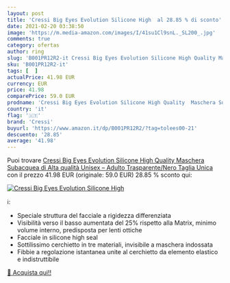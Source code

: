 ```yaml
---
layout: post
title: 'Cressi Big Eyes Evolution Silicone High  al 28.85 % di sconto'
date: 2021-02-20 03:38:50
image: 'https://m.media-amazon.com/images/I/41su1Cl9snL._SL200_.jpg'
comments: true
category: ofertas
author: ring
slug: 'B001PR12R2-it Cressi Big Eyes Evolution Silicone High Quality Maschera...'
sku: 'B001PR12R2-it'
tags: [  ]
actualPrice: 41.98 EUR
currency: EUR
price: 41.98
comparePrice: 59.0 EUR
prodname: 'Cressi Big Eyes Evolution Silicone High Quality  Maschera Subacquea di Alta qualità Unisex – Adulto  Trasparente/Nero  Taglia Unica'
country: 'it'
flag: '🇮🇹'
brand: 'Cressi'
buyurl: 'https://www.amazon.it/dp/B001PR12R2/?tag=tolees00-21'
descuento: '28.85'
average: '41.98'
---
```


Puoi trovare [Cressi Big Eyes Evolution Silicone High Quality  Maschera Subacquea di Alta qualità Unisex – Adulto  Trasparente/Nero  Taglia Unica](https://www.amazon.it/dp/B001PR12R2/?tag=tolees00-21) con il prezzo 41.98 EUR (originale: 59.0 EUR) 28.85 % sconto qui:

[![Cressi Big Eyes Evolution Silicone High ](https://m.media-amazon.com/images/I/41su1Cl9snL._SL200_.jpg)](https://www.amazon.it/dp/B001PR12R2/?tag=tolees00-21)

ℹ️:

- Speciale struttura del facciale a rigidezza differenziata
- Visibilità verso il basso aumentata del 25% rispetto alla Matrix, minimo volume interno, predisposta per lenti ottiche
- Facciale in silicone high seal
- Sottilissimo cerchietto in tre materiali, invisibile a maschera indossata
- Fibbie a regolazione istantanea unite al cerchietto da elemento elastico e indistruttibile

[🛒 Acquista qui!!](https://www.amazon.it/dp/B001PR12R2/?tag=tolees00-21)
